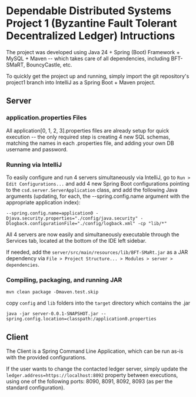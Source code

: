 
# Dependable Distributed Systems Project 1 (Byzantine Fault Tolerant Decentralized Ledger) Intructions

The project was developed using Java 24 + Spring (Boot) Framework + MySQL + Maven -- which takes care of all dependencies, including BFT-SMaRT, BouncyCastle, etc.

To quickly get the project up and running, simply import the git repository's project1 branch into IntelliJ as a Spring Boot + Maven project.

## Server

### application.properties Files

All application[0, 1, 2, 3].properties files are already setup for quick execution -- the only required step is creating 4 new SQL schemas, matching the names in each .properties file, and adding your own DB username and password.

### Running via IntelliJ

To easily configure and run 4 servers simultaneously via IntelliJ, go to `Run > Edit Configurations...` and add 4 new Spring Boot configurations pointing to the `csd.server.ServerApplication` class, and add the following Java arguments (updating, for each, the --spring.config.name argument with the appropriate application index):

`--spring.config.name=application0 -Djava.security.properties="./config/java.security" -Dlogback.configurationFile="./config/logback.xml" -cp "lib/*"`

All 4 servers are now easily and simultaneously executable through the Services tab, located at the bottom of the IDE left sidebar. 

If needed, add the `server/src/main/resources/lib/BFT-SMaRt.jar` as a JAR dependency via `File > Project Structure... > Modules > server > dependencies`.

### Compiling, packaging, and running JAR

`mvn clean package -Dmaven.test.skip`

copy `config` and `lib` folders into the `target` directory which contains the .jar

`java -jar server-0.0.1-SNAPSHOT.jar --spring.config.location=classpath:/application0.properties`

## Client

The Client is a Spring Command Line Application, which can be run as-is with the provided configurations.

If the user wants to change the contacted ledger server, simply update the `ledger.address=https://localhost:8092` property between executions, using one of the following ports: 8090, 8091, 8092, 8093 (as per the standard configuration).